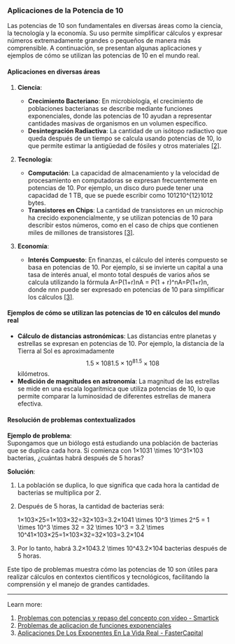 ### Aplicaciones de la Potencia de 10

Las potencias de 10 son fundamentales en diversas áreas como la ciencia, la tecnología y la economía. Su uso permite simplificar cálculos y expresar números extremadamente grandes o pequeños de manera más comprensible. A continuación, se presentan algunas aplicaciones y ejemplos de cómo se utilizan las potencias de 10 en el mundo real.

#### Aplicaciones en diversas áreas

1. **Ciencia**:
    
    - **Crecimiento Bacteriano**: En microbiología, el crecimiento de poblaciones bacterianas se describe mediante funciones exponenciales, donde las potencias de 10 ayudan a representar cantidades masivas de organismos en un volumen específico.
    - **Desintegración Radiactiva**: La cantidad de un isótopo radiactivo que queda después de un tiempo se calcula usando potencias de 10, lo que permite estimar la antigüedad de fósiles y otros materiales [[2]](https://www.superprof.es/apuntes/escolar/matematicas/calculo/funciones/problemas-de-aplicacion-de-funciones-exponenciales.html).
2. **Tecnología**:
    
    - **Computación**: La capacidad de almacenamiento y la velocidad de procesamiento en computadoras se expresan frecuentemente en potencias de 10. Por ejemplo, un disco duro puede tener una capacidad de 1 TB, que se puede escribir como 101210^{12}1012 bytes.
    - **Transistores en Chips**: La cantidad de transistores en un microchip ha crecido exponencialmente, y se utilizan potencias de 10 para describir estos números, como en el caso de chips que contienen miles de millones de transistores [[3]](https://fastercapital.com/es/tema/aplicaciones-de-los-exponentes-en-la-vida-real.html).
3. **Economía**:
    
    - **Interés Compuesto**: En finanzas, el cálculo del interés compuesto se basa en potencias de 10. Por ejemplo, si se invierte un capital a una tasa de interés anual, el monto total después de varios años se calcula utilizando la fórmula A=P(1+r)nA = P(1 + r)^nA=P(1+r)n, donde nnn puede ser expresado en potencias de 10 para simplificar los cálculos [[3]](https://fastercapital.com/es/tema/aplicaciones-de-los-exponentes-en-la-vida-real.html).

#### Ejemplos de cómo se utilizan las potencias de 10 en cálculos del mundo real

- **Cálculo de distancias astronómicas**: Las distancias entre planetas y estrellas se expresan en potencias de 10. Por ejemplo, la distancia de la Tierra al Sol es aproximadamente $$1.5×1081.5 \times 10^81.5×108$$ kilómetros.
- **Medición de magnitudes en astronomía**: La magnitud de las estrellas se mide en una escala logarítmica que utiliza potencias de 10, lo que permite comparar la luminosidad de diferentes estrellas de manera efectiva.

#### Resolución de problemas contextualizados

**Ejemplo de problema**:  
Supongamos que un biólogo está estudiando una población de bacterias que se duplica cada hora. Si comienza con 1×1031 \times 10^31×103 bacterias, ¿cuántas habrá después de 5 horas?

**Solución**:

1. La población se duplica, lo que significa que cada hora la cantidad de bacterias se multiplica por 2.
2. Después de 5 horas, la cantidad de bacterias será:
    
    1×103×25=1×103×32=32×103=3.2×1041 \times 10^3 \times 2^5 = 1 \times 10^3 \times 32 = 32 \times 10^3 = 3.2 \times 10^41×103×25=1×103×32=32×103=3.2×104
    
3. Por lo tanto, habrá 3.2×1043.2 \times 10^43.2×104 bacterias después de 5 horas.

Este tipo de problemas muestra cómo las potencias de 10 son útiles para realizar cálculos en contextos científicos y tecnológicos, facilitando la comprensión y el manejo de grandes cantidades.

---

Learn more:

1. [Problemas con potencias y repaso del concepto con vídeo - Smartick](https://www.smartick.es/blog/matematicas/algebra/problemas-con-potencias/)
2. [Problemas de aplicacion de funciones exponenciales](https://www.superprof.es/apuntes/escolar/matematicas/calculo/funciones/problemas-de-aplicacion-de-funciones-exponenciales.html)
3. [Aplicaciones De Los Exponentes En La Vida Real - FasterCapital](https://fastercapital.com/es/tema/aplicaciones-de-los-exponentes-en-la-vida-real.html)